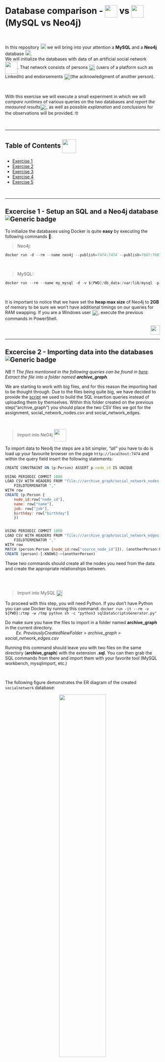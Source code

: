 # Database comparison - <img src="https://pngimg.com/uploads/mysql/mysql_PNG9.png" height="40" align="center"> vs <img src="https://go.neo4j.com/rs/710-RRC-335/images/neo4j_logo_globe.png" height="40" align="center"> (MySQL vs Neo4j)
</br>

In this repository <img src="https://cdn.iconscout.com/icon/premium/png-256-thumb/repository-15-834642.png" height="18"> we will bring into your attention a **MySQL** and a **Neo4j** database <img src="https://image.flaticon.com/icons/svg/148/148825.svg" height="18">. 
</br>We will initialize the databases with data of an artificial social network <img src="https://trello-attachments.s3.amazonaws.com/5a0c1bbf93b2d2556f9cc845/5a1d5bbf034dbe3bcf832cf0/2c8f6c9ea06bcd9f7aa83a0b59827140/socialNetwork.png" height="40" align="center">. That network consists of persons <img src="https://trello-attachments.s3.amazonaws.com/5a0c1bbf93b2d2556f9cc845/5a1d5bbf034dbe3bcf832cf0/9e587ab061dd7797aebfb1be424eb8ce/people-icon-in-various-color-vector-21092005.jpg" height="20" align="center"> (users of a platform such as LinkedIn) and endorsements <img src="https://trello-attachments.s3.amazonaws.com/5a0c1bbf93b2d2556f9cc845/5a1d5bbf034dbe3bcf832cf0/ba9a3fe0f8b72850b2618876b000bdc0/blue-handshake-icon-flat-style-vector-11304772.jpg" height="20" align="center">(the acknowledgment of another person).

</br>

With this exercise we will execute a small experiment in which we will _compare runtimes_ of various queries on the two databases and _report the measured results_<img src="https://i.ibb.co/DkGjv3L/law-scale-icon-justice-outline-icon-vector-17484259.jpg" height="20" align="center">, as well as possible _explanation_ and _conclusions_ for the observations will be provided. :nerd_face:

</br>

----
<a name="toc"></a>
## Table of Contents <img src="https://waffleio-direct-uploads-production.s3.amazonaws.com/uploads/5b631124103d580013dcf6a4/125516c66e82c728ace21e0d46db978826878dba87e6ab03f60da1cd6416743e7853e37a25cbb77ef1132d43434d0eee1e020a17b8eb8339a3e46979820e5ae8d76b5d72943411adb0d41beb57bb72895d99a4fedb1294b7607caddecd5d340c041f83fe5830a29148cc5bf64be94b57b65e.png" align="center" height="45"> 
* [Exercise 1](#ex1)
* [Exercise 2](#ex2)
* [Exercise 3](#ex3)
* [Exercise 4](#ex4)
* [Exercise 5](#ex5)

<br/>

----
<a name="ex1"></a>
## Excercise 1 - Setup an SQL and a Neo4j database ![Generic badge](https://img.shields.io/badge/Setup-databases-informational.svg)
To initialize the databases using Docker is quite **easy** by executing the following commands :whale::
> Neo4j:
```c#
docker run -d --rm --name neo4j --publish=7474:7474 --publish=7687:7687 -v ${PWD}:/var/lib/neo4j/import --env NEO4J_AUTH=neo4j/fancy99Doorknob --env=NEO4J_dbms_memory_pagecache_size=4G --env=NEO4J_dbms_memory_heap_initial__size=4G --env=NEO4J_dbms_memory_heap_max__size=4G neo4j
```

</br>

> MySQL:
```c#
docker run --rm --name my_mysql -d -v ${PWD}/db_data:/var/lib/mysql -p 3306:3306 -e MYSQL_ROOT_PASSWORD=123456 mysql --max-allowed-packet=1073741824
```
</br>

It is important to notice that we have set the **heap max size** of Neo4j to **2GB** of memory to be sure we won’t have additional timings on our queries for RAM swapping. If you are a Windows user <img src="https://images.all-free-download.com/images/graphiclarge/windows_81_default_icon_pack_6830210.jpg" height="20" align="center">, execute the previous commands in PowerShell.
</br>

<p align="right">
<a href="#toc"><img src="https://waffleio-direct-uploads-production.s3.amazonaws.com/uploads/5b631124103d580013dcf6a4/125516c66e82c728ace21e0d46e1999b248790ebc3abaf51ab57f5973d047d317c06a6722887e27de91429570d564ead490e5b10aaf8db29b4aa2e32db025fb28c341521842f1bbeb98b15be04bf22834b80bfbb8f49c0e92f68.png" width="30"></a>
</p>

---
<a name="ex2"></a>
## Excercise 2 - Importing data into the databases ![Generic badge](https://img.shields.io/badge/Data-import-yellowgreen.svg)

_NB_ :bangbang: _The files mentioned in the following queries can be found in [here](https://github.com/datsoftlyngby/soft2019spring-databases/raw/master/data/archive_graph.tar.gz). Extract the file into a folder named **archive_graph**._

We are starting to work with big files, and for this reason the importing had to be thought through. Due to the files being quite big, we have decided to provide the [script](./sqlDataScriptsGenerator.py) we used to build the SQL insertion queries instead of uploading them by themselves. Within this folder created on the previous step(“archive_graph”) you should place the two CSV files we got for the assignment, social_network_nodes.csv and social_network_edges.

</br>

> Import into Ne04j <img src="https://cdn-ak.f.st-hatena.com/images/fotolife/V/Vastee/20180509/20180509140835.gif" height="40" align="center">

To import data to Neo4j the steps are a bit simpler, _“all”_ you have to do is load up your favourite browser on the page `http://localhost:7474` and within the query field insert the following statements:

```javascript
CREATE CONSTRAINT ON (p:Person) ASSERT p.node_id IS UNIQUE

USING PERIODIC COMMIT 1000
LOAD CSV WITH HEADERS FROM "file:///archive_graph/social_network_nodes.csv" AS row 
    FIELDTERMINATOR ","
WITH row
CREATE (p:Person {
    node_id:row["node_id"],
    name: row["name"],
    job: row["job"],
    birthday: row["birthday"]
    })


USING PERIODIC COMMIT 1000    
LOAD CSV WITH HEADERS FROM "file:///archive_graph/social_network_edges.csv" AS row 
    FIELDTERMINATOR ","
WITH row
MATCH (person:Person {node_id:row["source_node_id"]}), (anotherPerson:Person {node_id:row["target_node_id"]})
CREATE (person)-[:KNOWS]->(anotherPerson)
```

These two commands should create all the nodes you need from the data and create the appropriate relationships between.

</br>
</br>

> Import into MySQL <img align="center" height="20" src="https://thumbs.gfycat.com/CelebratedComplexDipper-max-1mb.gif">

To proceed with this step, you will need Python. If you don’t have Python you can use Docker by running this command:
`docker run -it --rm -v ${PWD}:/tmp -w /tmp python sh -c "python3 sqlDataScriptsGenerator.py"`

Do make sure you have the files to import in a folder named **archive_graph** in the current directory. </br> &nbsp;&nbsp;&nbsp;&nbsp;&nbsp;&nbsp;&nbsp;&nbsp; _Ex. PreviouslyCreatedNewFolder > archive_graph > social_network_edges.csv_


Running this command should leave you with two files on the same directory (**archive_graph**) with the extension **.sql**. You can then grab the SQL commands from there and import them with your favorite tool (MySQL workbench, mysqlimport, etc.)

</br>

The following figure demonstrates the ER diagram of the created `socialnetwork` database:

<p align="center">
<img src="https://waffleio-direct-uploads-production.s3.amazonaws.com/uploads/5b631124103d580013dcf6a4/125516c66e82c728ace21e0d46db978826878dba87e6ab03f60da1cd6416723e7952e37b26cbb170f1112243434d0eee1e020a17b8eb8339a3e46979820e5ae8d76b5d72943411adb0d41beb57bb72895d99a4fedb1294b7607caddecd5d340c041f83fe5830a79849c15ef348e94d53b65e.png" width="55%">
</p>

<p align="right">
<a href="#toc"><img src="https://waffleio-direct-uploads-production.s3.amazonaws.com/uploads/5b631124103d580013dcf6a4/125516c66e82c728ace21e0d46e1999b248790ebc3abaf51ab57f5973d047d317c06a6722887e27de91429570d564ead490e5b10aaf8db29b4aa2e32db025fb28c341521842f1bbeb98b15be04bf22834b80bfbb8f49c0e92f68.png" width="30"></a>
</p>

----
<a name="ex3"></a>
## Excercise 3 - Construct queries in SQL and in Cypher ![Generic badge](https://img.shields.io/badge/Query-construction-yellow.svg)

#### I. All persons that a person endorses (endorsements of depth :one:)
> Cypher
```javascript
MATCH(:Person {node_id:'16'})-[:KNOWS*1..1]->(known:Person)
RETURN known.name
```
> SQL
```sql
SELECT Person.name 
FROM Knows
INNER JOIN Person ON target_node_id = Person.node_id
WHERE source_node_id = 16;
```
<br/>

#### II. All persons that are endorsed by endorsed persons of a person (endorsements of depth :two:)
> Cypher
```javascript
MATCH(:Person {node_id:'16'})-[:KNOWS*2..2]->(known:Person)
RETURN known.name
```
> SQL
```sql
WITH depthOne AS
	(SELECT Person.* 
	FROM Knows
	INNER JOIN Person ON target_node_id = Person.node_id
	WHERE source_node_id = 16)
SELECT Person.name 
FROM depthOne
INNER JOIN Knows ON Knows.source_node_id = depthOne.node_id
INNER JOIN Person ON Person.node_id = Knows.target_node_id;
```
<br/>

#### III. All persons that ... (endorsements of depth :three:)
> Cypher
```javascript
MATCH(:Person {node_id:'16'})-[:KNOWS*3..3]->(known:Person)
RETURN known.name
```
> SQL
```sql
WITH depthOne AS
	(SELECT Person.* 
	FROM Knows
	INNER JOIN Person ON target_node_id = Person.node_id
	WHERE source_node_id = 16),
depthTwo AS
	(SELECT Person.* 
	FROM depthOne
	INNER JOIN Knows ON Knows.source_node_id = depthOne.node_id
	INNER JOIN Person ON Person.node_id = Knows.target_node_id)
SELECT Person.name 
FROM depthTwo
INNER JOIN Knows ON Knows.source_node_id = depthTwo.node_id
INNER JOIN Person ON Person.node_id = Knows.target_node_id;
```
<br/>

#### IV. All persons that ... (endorsements of depth :four:)
> Cypher
```javascript
MATCH(:Person {node_id:'16'})-[:KNOWS*4..4]->(known:Person)
RETURN known.name
```
> SQL
```sql
WITH depthOne AS
	(SELECT Person.* 
	FROM Knows
	INNER JOIN Person ON target_node_id = Person.node_id
	WHERE source_node_id = 16),
depthTwo AS
	(SELECT Person.* 
	FROM depthOne
	INNER JOIN Knows ON Knows.source_node_id = depthOne.node_id
	INNER JOIN Person ON Person.node_id = Knows.target_node_id),
depthThree AS
	(SELECT Person.* 
	FROM depthTwo
	INNER JOIN Knows ON Knows.source_node_id = depthTwo.node_id
	INNER JOIN Person ON Person.node_id = Knows.target_node_id)
SELECT Person.name 
FROM depthThree
INNER JOIN Knows ON Knows.source_node_id = depthThree.node_id
INNER JOIN Person ON Person.node_id = Knows.target_node_id;

```
<br/>

#### V. All persons that ... (endorsements of depth :five:)
> Cypher
```javascript
MATCH(:Person {node_id:'16'})-[:KNOWS*5..5]->(known:Person)
RETURN known.name
```
> SQL
```sql
WITH depthOne AS
	(SELECT Person.* 
	FROM Knows
	INNER JOIN Person ON target_node_id = Person.node_id
	WHERE source_node_id = 16),
depthTwo AS
	(SELECT Person.* 
	FROM depthOne
	INNER JOIN Knows ON Knows.source_node_id = depthOne.node_id
	INNER JOIN Person ON Person.node_id = Knows.target_node_id),
depthThree AS
	(SELECT Person.* 
	FROM depthTwo
	INNER JOIN Knows ON Knows.source_node_id = depthTwo.node_id
	INNER JOIN Person ON Person.node_id = Knows.target_node_id),
depthFour AS
	(SELECT Person.* 
	FROM depthThree
	INNER JOIN Knows ON Knows.source_node_id = depthThree.node_id
	INNER JOIN Person ON Person.node_id = Knows.target_node_id)
SELECT Person.name 
FROM depthFour
INNER JOIN Knows ON Knows.source_node_id = depthFour.node_id
INNER JOIN Person ON Person.node_id = Knows.target_node_id;

```
<br/>

<p align="right">
<a href="#toc"><img src="https://waffleio-direct-uploads-production.s3.amazonaws.com/uploads/5b631124103d580013dcf6a4/125516c66e82c728ace21e0d46e1999b248790ebc3abaf51ab57f5973d047d317c06a6722887e27de91429570d564ead490e5b10aaf8db29b4aa2e32db025fb28c341521842f1bbeb98b15be04bf22834b80bfbb8f49c0e92f68.png" width="30"></a>
</p>

----
<a name="ex4"></a>
## Excercise 4 - Writing an execution program ![Generic badge](https://img.shields.io/badge/Execution-program-green.svg)

A program in Python <img src="https://www.python.org/static/opengraph-icon-200x200.png" height="25" align="center"> was written where we can automatically execute the above queries for twenty random nodes against the two respective databases. It can be found in [databasePerformanceFinder.py](./databasePerformanceFinder.py)

</br>

To be able to run it you once again will need Python, and if you are running them within your computer (not through the following docker command) be sure to install the following packages for **python**, **mysql-connector-python** and **neo4j**. 

These can normally be installed through the following commands:

`pip install mysql-connector-python`
`pip install neo4j`

</br>

In case you don’t have python installed on your machine you can run the application through the following command: 

```c#
docker run -it --rm --net=host -v ${PWD}:/tmp -w /tmp python sh -c "pip install mysql-connector-python && pip install neo4j && python3 databasePerformanceFinder.py"
```
<br/>

<p align="right">
<a href="#toc"><img src="https://waffleio-direct-uploads-production.s3.amazonaws.com/uploads/5b631124103d580013dcf6a4/125516c66e82c728ace21e0d46e1999b248790ebc3abaf51ab57f5973d047d317c06a6722887e27de91429570d564ead490e5b10aaf8db29b4aa2e32db025fb28c341521842f1bbeb98b15be04bf22834b80bfbb8f49c0e92f68.png" width="30"></a>
</p>

----
<a name="ex5"></a>
## Excercise 5 - Measure the average and median execution times of each query ![Generic badge](https://img.shields.io/badge/Average-median-inactive.svg?labelColor=9cf)

> Times of each query for each id

Within this table you can find all the single execution results that were gathered to calculate the _average_ and the _median_ in the next section.

<table>
    <tr>
        <th>
            Person ID
        </th>
        <th>
        </th>
        <th>
            Depth 1
        </th>
        <th>
            Depth 2
        </th>
        <th>
            Depth 3
        </th>
        <th>
            Depth 4
        </th>
        <th>
            Depth 5
        </th>
    </tr>
    <tr>
        <td align="center">
             <b>97452</b>
        </td>
        <td>
            <table align="center">
                <tr>
                    <td>MySQL</td>
                </tr>
                <tr>
                    <td>Neo4j</td>
                </tr>
            </table>
        </td>
        <td>
            <table align="center">
                <tr>
                    <td align="center">0.03653</td>
                </tr>
                <tr>
                    <td align="center">1.22664</td>
                </tr>
            </table>
        </td>
        <td>
            <table align="center">
                <tr>
                    <td align="center">0.37388</td>
                </tr>
                <tr>
                    <td align="center">0.39445</td>
                </tr>
            </table>
        </td>
        <td>
            <table align="center">
                <tr>
                    <td align="center">3.51995</td>
                </tr>
                <tr>
                    <td align="center">3.01810</td>
                </tr>
            </table>
        </td>
        <td>
            <table align="center">
                <tr>
                    <td align="center">24.1196</td>
                </tr>
                <tr>
                    <td align="center">17.8080</td>
                </tr>
            </table>
        </td>
        <td>
            <table align="center">
                <tr>
                    <td align="center">184.538</td>
                </tr>
                <tr>
                    <td align="center">86.7519</td>
                </tr>
            </table>
        </td>
    </tr>
    <tr>
        <td align="center">
            <b>255867</b>
        </td>
        <td>
            <table align="center">
                <tr>
                    <td>MySQL</td>
                </tr>
                <tr>
                    <td>Neo4j</td>
                </tr>
            </table>
        </td>
        <td>
            <table align="center">
                <tr>
                    <td align="center">0.00437</td>
                </tr>
                <tr>
                    <td align="center">0.06993</td>
                </tr>
            </table>
        </td>
        <td>
            <table align="center">
                <tr>
                    <td align="center">0.01433</td>
                </tr>
                <tr>
                    <td align="center">0.08220</td>
                </tr>
            </table>
        </td>
        <td>
            <table align="center">
                <tr>
                    <td align="center">0.27315</td>
                </tr>
                <tr>
                    <td align="center">0.09300</td>
                </tr>
            </table>
        </td>
        <td>
            <table align="center">
                <tr>
                    <td align="center">8.06737</td>
                </tr>
                <tr>
                    <td align="center">1.06203</td>
                </tr>
            </table>
        </td>
        <td>
            <table align="center">
                <tr>
                    <td align="center">101.861</td>
                </tr>
                <tr>
                    <td align="center">26.3120</td>
                </tr>
            </table>
        </td>
    </tr>
    <tr>
        <td align="center">
            <b>130040</b>
        </td>
        <td>
            <table align="center">
                <tr>
                    <td>MySQL</td>
                </tr>
                <tr>
                    <td>Neo4j</td>
                </tr>
            </table>
        </td>
        <td>
            <table align="center">
                <tr>
                    <td align="center">0.00266</td>
                </tr>
                <tr>
                    <td align="center">0.04821</td>
                </tr>
            </table>
        </td>
        <td>
            <table align="center">
                <tr>
                    <td align="center">0.00825</td>
                </tr>
                <tr>
                    <td align="center">0.03834</td>
                </tr>
            </table>
        </td>
        <td>
            <table align="center">
                <tr>
                    <td align="center">0.07310</td>
                </tr>
                <tr>
                    <td align="center">0.04315</td>
                </tr>
            </table>
        </td>
        <td>
            <table align="center">
                <tr>
                    <td align="center">0.95411</td>
                </tr>
                <tr>
                    <td align="center">0.31826</td>
                </tr>
            </table>
        </td>
        <td>
            <table align="center">
                <tr>
                    <td align="center">21.8818</td>
                </tr>
                <tr>
                    <td align="center">6.25341</td>
                </tr>
            </table>
        </td>
    </tr>
    <tr>
        <td align="center">
            <b>469490</b>
        </td>
        <td>
            <table align="center">
                <tr>
                    <td>MySQL</td>
                </tr>
                <tr>
                    <td>Neo4j</td>
                </tr>
            </table>
        </td>
        <td>
            <table align="center">
                <tr>
                    <td align="center">0.00269</td>
                </tr>
                <tr>
                    <td align="center">0.04378</td>
                </tr>
            </table>
        </td>
        <td>
            <table align="center">
                <tr>
                    <td align="center">0.02635</td>
                </tr>
                <tr>
                    <td align="center">0.04336</td>
                </tr>
            </table>
        </td>
        <td>
            <table align="center">
                <tr>
                    <td align="center">0.40049</td>
                </tr>
                <tr>
                    <td align="center">0.14956</td>
                </tr>
            </table>
        </td>
        <td>
            <table align="center">
                <tr>
                    <td align="center">10.1751</td>
                </tr>
                <tr>
                    <td align="center">2.96481</td>
                </tr>
            </table>
        </td>
        <td>
            <table align="center">
                <tr>
                    <td align="center">229.032</td>
                </tr>
                <tr>
                    <td align="center">92.4653</td>
                </tr>
            </table>
        </td>
    </tr>
    <tr>
        <td align="center">
            <b>103304</b>
        </td>
        <td>
            <table align="center">
                <tr>
                    <td>MySQL</td>
                </tr>
                <tr>
                    <td>Neo4j</td>
                </tr>
            </table>
        </td>
        <td>
            <table align="center">
                <tr>
                    <td align="center">0.11603</td>
                </tr>
                <tr>
                    <td align="center">0.40534</td>
                </tr>
            </table>
        </td>
        <td>
            <table align="center">
                <tr>
                    <td align="center">0.06791</td>
                </tr>
                <tr>
                    <td align="center">0.08176</td>
                </tr>
            </table>
        </td>
        <td>
            <table align="center">
                <tr>
                    <td align="center">0.35004</td>
                </tr>
                <tr>
                    <td align="center">0.15943</td>
                </tr>
            </table>
        </td>
        <td>
            <table align="center">
                <tr>
                    <td align="center">6.67067</td>
                </tr>
                <tr>
                    <td align="center">1.84992</td>
                </tr>
            </table>
        </td>
        <td>
            <table align="center">
                <tr>
                    <td align="center">81.9830</td>
                </tr>
                <tr>
                    <td align="center">21.8072</td>
                </tr>
            </table>
        </td>
    </tr>
    <tr>
        <td align="center">
            <b>397769</b>
        </td>
        <td>
            <table align="center">
                <tr>
                    <td>MySQL</td>
                </tr>
                <tr>
                    <td>Neo4j</td>
                </tr>
            </table>
        </td>
        <td>
            <table align="center">
                <tr>
                    <td align="center">0.00961</td>
                </tr>
                <tr>
                    <td align="center">0.04519</td>
                </tr>
            </table>
        </td>
        <td>
            <table align="center">
                <tr>
                    <td align="center">0.02219</td>
                </tr>
                <tr>
                    <td align="center">0.04532</td>
                </tr>
            </table>
        </td>
        <td>
            <table align="center">
                <tr>
                    <td align="center">0.27431</td>
                </tr>
                <tr>
                    <td align="center">0.10072</td>
                </tr>
            </table>
        </td>
        <td>
            <table align="center">
                <tr>
                    <td align="center">5.27164</td>
                </tr>
                <tr>
                    <td align="center">1.27270</td>
                </tr>
            </table>
        </td>
        <td>
            <table align="center">
                <tr>
                    <td align="center">112.094</td>
                </tr>
                <tr>
                    <td align="center">32.5137</td>
                </tr>
            </table>
        </td>
    </tr>
    <tr>
        <td align="center">
            <b>51294</b>
        </td>
        <td>
            <table align="center">
                <tr>
                    <td>MySQL</td>
                </tr>
                <tr>
                    <td>Neo4j</td>
                </tr>
            </table>
        </td>
        <td>
            <table align="center">
                <tr>
                    <td align="center">0.00722</td>
                </tr>
                <tr>
                    <td align="center">0.04765</td>
                </tr>
            </table>
        </td>
        <td>
            <table align="center">
                <tr>
                    <td align="center">0.00785</td>
                </tr>
                <tr>
                    <td align="center">0.04883</td>
                </tr>
            </table>
        </td>
        <td>
            <table align="center">
                <tr>
                    <td align="center">0.15692</td>
                </tr>
                <tr>
                    <td align="center">0.07154</td>
                </tr>
            </table>
        </td>
        <td>
            <table align="center">
                <tr>
                    <td align="center">3.59671</td>
                </tr>
                <tr>
                    <td align="center">0.90464</td>
                </tr>
            </table>
        </td>
        <td>
            <table align="center">
                <tr>
                    <td align="center">79.0004</td>
                </tr>
                <tr>
                    <td align="center">22.2726</td>
                </tr>
            </table>
        </td>
    </tr>
    <tr>
        <td align="center">
            <b>68412</b>
        </td>
        <td>
            <table align="center">
                <tr>
                    <td>MySQL</td>
                </tr>
                <tr>
                    <td>Neo4j</td>
                </tr>
            </table>
        </td>
        <td>
            <table align="center">
                <tr>
                    <td align="center">0.00243</td>
                </tr>
                <tr>
                    <td align="center">0.04269</td>
                </tr>
            </table>
        </td>
        <td>
            <table align="center">
                <tr>
                    <td align="center">0.00270</td>
                </tr>
                <tr>
                    <td align="center">0.04347</td>
                </tr>
            </table>
        </td>
        <td>
            <table align="center">
                <tr>
                    <td align="center">0.04087</td>
                </tr>
                <tr>
                    <td align="center">0.03597</td>
                </tr>
            </table>
        </td>
        <td>
            <table align="center">
                <tr>
                    <td align="center">0.28967</td>
                </tr>
                <tr>
                    <td align="center">0.10296</td>
                </tr>
            </table>
        </td>
        <td>
            <table align="center">
                <tr>
                    <td align="center">6.11298</td>
                </tr>
                <tr>
                    <td align="center">1.50000</td>
                </tr>
            </table>
        </td>
    </tr>
    <tr>
        <td align="center">
            <b>198449</b>
        </td>
        <td>
            <table align="center">
                <tr>
                    <td>MySQL</td>
                </tr>
                <tr>
                    <td>Neo4j</td>
                </tr>
            </table>
        </td>
        <td>
            <table align="center">
                <tr>
                    <td align="center">0.00262</td>
                </tr>
                <tr>
                    <td align="center">0.04068</td>
                </tr>
            </table>
        </td>
        <td>
            <table align="center">
                <tr>
                    <td align="center">0.03228</td>
                </tr>
                <tr>
                    <td align="center">0.04822</td>
                </tr>
            </table>
        </td>
        <td>
            <table align="center">
                <tr>
                    <td align="center">0.78400</td>
                </tr>
                <tr>
                    <td align="center">0.23565</td>
                </tr>
            </table>
        </td>
        <td>
            <table align="center">
                <tr>
                    <td align="center">18.0964</td>
                </tr>
                <tr>
                    <td align="center">5.24085</td>
                </tr>
            </table>
        </td>
        <td>
            <table align="center">
                <tr>
                    <td align="center">469.017</td>
                </tr>
                <tr>
                    <td align="center">324.510</td>
                </tr>
            </table>
        </td>
    </tr>
    <tr>
        <td align="center">
            <b>91907</b>
        </td>
        <td>
            <table align="center">
                <tr>
                    <td>MySQL</td>
                </tr>
                <tr>
                    <td>Neo4j</td>
                </tr>
            </table>
        </td>
        <td>
            <table align="center">
                <tr>
                    <td align="center">0.27356</td>
                </tr>
                <tr>
                    <td align="center">1.56897</td>
                </tr>
            </table>
        </td>
        <td>
            <table align="center">
                <tr>
                    <td align="center">1.50708</td>
                </tr>
                <tr>
                    <td align="center">0.48353</td>
                </tr>
            </table>
        </td>
        <td>
            <table align="center">
                <tr>
                    <td align="center">2.81950</td>
                </tr>
                <tr>
                    <td align="center">3.30760</td>
                </tr>
            </table>
        </td>
        <td>
            <table align="center">
                <tr>
                    <td align="center">15.6674</td>
                </tr>
                <tr>
                    <td align="center">23.6031</td>
                </tr>
            </table>
        </td>
        <td>
            <table align="center">
                <tr>
                    <td align="center">143.167</td>
                </tr>
                <tr>
                    <td align="center">56.0398</td>
                </tr>
            </table>
        </td>
    </tr>
    <tr>
        <td align="center">
            <b>258194</b>
        </td>
        <td>
            <table align="center">
                <tr>
                    <td>MySQL</td>
                </tr>
                <tr>
                    <td>Neo4j</td>
                </tr>
            </table>
        </td>
        <td>
            <table align="center">
                <tr>
                    <td align="center">0.00712</td>
                </tr>
                <tr>
                    <td align="center">0.05558</td>
                </tr>
            </table>
        </td>
        <td>
            <table align="center">
                <tr>
                    <td align="center">0.01978</td>
                </tr>
                <tr>
                    <td align="center">0.06205</td>
                </tr>
            </table>
        </td>
        <td>
            <table align="center">
                <tr>
                    <td align="center">0.29573</td>
                </tr>
                <tr>
                    <td align="center">0.09378</td>
                </tr>
            </table>
        </td>
        <td>
            <table align="center">
                <tr>
                    <td align="center">6.21519</td>
                </tr>
                <tr>
                    <td align="center">1.10606</td>
                </tr>
            </table>
        </td>
        <td>
            <table align="center">
                <tr>
                    <td align="center">102.922</td>
                </tr>
                <tr>
                    <td align="center">29.1510</td>
                </tr>
            </table>
        </td>
    </tr>
    <tr>
        <td align="center">
            <b>133300</b>
        </td>
        <td>
            <table align="center">
                <tr>
                    <td>MySQL</td>
                </tr>
                <tr>
                    <td>Neo4j</td>
                </tr>
            </table>
        </td>
        <td>
            <table align="center">
                <tr>
                    <td align="center">0.00487</td>
                </tr>
                <tr>
                    <td align="center">0.05212</td>
                </tr>
            </table>
        </td>
        <td>
            <table align="center">
                <tr>
                    <td align="center">0.00237</td>
                </tr>
                <tr>
                    <td align="center">0.05019</td>
                </tr>
            </table>
        </td>
        <td>
            <table align="center">
                <tr>
                    <td align="center">0.03531</td>
                </tr>
                <tr>
                    <td align="center">0.04259</td>
                </tr>
            </table>
        </td>
        <td>
            <table align="center">
                <tr>
                    <td align="center">0.47808</td>
                </tr>
                <tr>
                    <td align="center">0.18823</td>
                </tr>
            </table>
        </td>
        <td>
            <table align="center">
                <tr>
                    <td align="center">11.6657</td>
                </tr>
                <tr>
                    <td align="center">3.34666</td>
                </tr>
            </table>
        </td>
    </tr>
    <tr>
        <td align="center">
            <b>241762</b>
        </td>
        <td>
            <table align="center">
                <tr>
                    <td>MySQL</td>
                </tr>
                <tr>
                    <td>Neo4j</td>
                </tr>
            </table>
        </td>
        <td>
            <table align="center">
                <tr>
                    <td align="center">0.00226</td>
                </tr>
                <tr>
                    <td align="center">0.04657</td>
                </tr>
            </table>
        </td>
        <td>
            <table align="center">
                <tr>
                    <td align="center">0.00804</td>
                </tr>
                <tr>
                    <td align="center">0.04332</td>
                </tr>
            </table>
        </td>
        <td>
            <table align="center">
                <tr>
                    <td align="center">0.07160</td>
                </tr>
                <tr>
                    <td align="center">0.05190</td>
                </tr>
            </table>
        </td>
        <td>
            <table align="center">
                <tr>
                    <td align="center">1.10339</td>
                </tr>
                <tr>
                    <td align="center">0.33738</td>
                </tr>
            </table>
        </td>
        <td>
            <table align="center">
                <tr>
                    <td align="center">25.6912</td>
                </tr>
                <tr>
                    <td align="center">7.30859</td>
                </tr>
            </table>
        </td>
    </tr>
    <tr>
        <td align="center">
            <b>165339</b>
        </td>
        <td>
            <table align="center">
                <tr>
                    <td>MySQL</td>
                </tr>
                <tr>
                    <td>Neo4j</td>
                </tr>
            </table>
        </td>
        <td>
            <table align="center">
                <tr>
                    <td align="center">0.00311</td>
                </tr>
                <tr>
                    <td align="center">0.04126</td>
                </tr>
            </table>
        </td>
        <td>
            <table align="center">
                <tr>
                    <td align="center">0.01533</td>
                </tr>
                <tr>
                    <td align="center">0.04044</td>
                </tr>
            </table>
        </td>
        <td>
            <table align="center">
                <tr>
                    <td align="center">0.18578</td>
                </tr>
                <tr>
                    <td align="center">0.07253</td>
                </tr>
            </table>
        </td>
        <td>
            <table align="center">
                <tr>
                    <td align="center">3.33041</td>
                </tr>
                <tr>
                    <td align="center">0.90306</td>
                </tr>
            </table>
        </td>
        <td>
            <table align="center">
                <tr>
                    <td align="center">71.1918</td>
                </tr>
                <tr>
                    <td align="center">20.6824</td>
                </tr>
            </table>
        </td>
    </tr>
    <tr>
        <td align="center">
            <b>179387</b>
        </td>
        <td>
            <table align="center">
                <tr>
                    <td>MySQL</td>
                </tr>
                <tr>
                    <td>Neo4j</td>
                </tr>
            </table>
        </td>
        <td>
            <table align="center">
                <tr>
                    <td align="center">0.00264</td>
                </tr>
                <tr>
                    <td align="center">0.04644</td>
                </tr>
            </table>
        </td>
        <td>
            <table align="center">
                <tr>
                    <td align="center">0.02387</td>
                </tr>
                <tr>
                    <td align="center">0.04269</td>
                </tr>
            </table>
        </td>
        <td>
            <table align="center">
                <tr>
                    <td align="center">0.38614</td>
                </tr>
                <tr>
                    <td align="center">0.12717</td>
                </tr>
            </table>
        </td>
        <td>
            <table align="center">
                <tr>
                    <td align="center">7.92666</td>
                </tr>
                <tr>
                    <td align="center">2.15771</td>
                </tr>
            </table>
        </td>
        <td>
            <table align="center">
                <tr>
                    <td align="center">177.503</td>
                </tr>
                <tr>
                    <td align="center">52.2270</td>
                </tr>
            </table>
        </td>
    </tr>
    <tr>
        <td align="center">
            <b>201061</b>
        </td>
        <td>
            <table align="center">
                <tr>
                    <td>MySQL</td>
                </tr>
                <tr>
                    <td>Neo4j</td>
                </tr>
            </table>
        </td>
        <td>
            <table align="center">
                <tr>
                    <td align="center">0.01267</td>
                </tr>
                <tr>
                    <td align="center">0.07671</td>
                </tr>
            </table>
        </td>
        <td>
            <table align="center">
                <tr>
                    <td align="center">0.04688</td>
                </tr>
                <tr>
                    <td align="center">0.04499</td>
                </tr>
            </table>
        </td>
        <td>
            <table align="center">
                <tr>
                    <td align="center">0.57512</td>
                </tr>
                <tr>
                    <td align="center">0.12013</td>
                </tr>
            </table>
        </td>
        <td>
            <table align="center">
                <tr>
                    <td align="center">13.3445</td>
                </tr>
                <tr>
                    <td align="center">2.06087</td>
                </tr>
            </table>
        </td>
        <td>
            <table align="center">
                <tr>
                    <td align="center">169.269</td>
                </tr>
                <tr>
                    <td align="center">45.8724</td>
                </tr>
            </table>
        </td>
    </tr>
    <tr>
        <td align="center">
            <b>345988</b>
        </td>
        <td>
            <table align="center">
                <tr>
                    <td>MySQL</td>
                </tr>
                <tr>
                    <td>Neo4j</td>
                </tr>
            </table>
        </td>
        <td>
            <table align="center">
                <tr>
                    <td align="center">0.00345</td>
                </tr>
                <tr>
                    <td align="center">0.06435</td>
                </tr>
            </table>
        </td>
        <td>
            <table align="center">
                <tr>
                    <td align="center">0.01577</td>
                </tr>
                <tr>
                    <td align="center">0.10779</td>
                </tr>
            </table>
        </td>
        <td>
            <table align="center">
                <tr>
                    <td align="center">0.24862</td>
                </tr>
                <tr>
                    <td align="center">0.07026</td>
                </tr>
            </table>
        </td>
        <td>
            <table align="center">
                <tr>
                    <td align="center">5.69475</td>
                </tr>
                <tr>
                    <td align="center">0.86054</td>
                </tr>
            </table>
        </td>
        <td>
            <table align="center">
                <tr>
                    <td align="center">76.7484</td>
                </tr>
                <tr>
                    <td align="center">19.9341</td>
                </tr>
            </table>
        </td>
    </tr>
    <tr>
        <td align="center">
            <b>161060</b>
        </td>
        <td>
            <table align="center">
                <tr>
                    <td>MySQL</td>
                </tr>
                <tr>
                    <td>Neo4j</td>
                </tr>
            </table>
        </td>
        <td>
            <table align="center">
                <tr>
                    <td align="center">0.01534</td>
                </tr>
                <tr>
                    <td align="center">0.03560</td>
                </tr>
            </table>
        </td>
        <td>
            <table align="center">
                <tr>
                    <td align="center">0.01241</td>
                </tr>
                <tr>
                    <td align="center">0.03631</td>
                </tr>
            </table>
        </td>
        <td>
            <table align="center">
                <tr>
                    <td align="center">0.09598</td>
                </tr>
                <tr>
                    <td align="center">0.05508</td>
                </tr>
            </table>
        </td>
        <td>
            <table align="center">
                <tr>
                    <td align="center">1.96803</td>
                </tr>
                <tr>
                    <td align="center">0.54601</td>
                </tr>
            </table>
        </td>
        <td>
            <table align="center">
                <tr>
                    <td align="center">45.3058</td>
                </tr>
                <tr>
                    <td align="center">12.7325</td>
                </tr>
            </table>
        </td>
    </tr>
    <tr>
        <td align="center">
            <b>406091</b>
        </td>
        <td>
            <table align="center">
                <tr>
                    <td>MySQL</td>
                </tr>
                <tr>
                    <td>Neo4j</td>
                </tr>
            </table>
        </td>
        <td>
            <table align="center">
                <tr>
                    <td align="center">0.00239</td>
                </tr>
                <tr>
                    <td align="center">0.04499</td>
                </tr>
            </table>
        </td>
        <td>
            <table align="center">
                <tr>
                    <td align="center">0.00984</td>
                </tr>
                <tr>
                    <td align="center">0.04055</td>
                </tr>
            </table>
        </td>
        <td>
            <table align="center">
                <tr>
                    <td align="center">0.07678</td>
                </tr>
                <tr>
                    <td align="center">0.05426</td>
                </tr>
            </table>
        </td>
        <td>
            <table align="center">
                <tr>
                    <td align="center">1.07535</td>
                </tr>
                <tr>
                    <td align="center">0.31957</td>
                </tr>
            </table>
        </td>
        <td>
            <table align="center">
                <tr>
                    <td align="center">25.7734</td>
                </tr>
                <tr>
                    <td align="center">7.33849</td>
                </tr>
            </table>
        </td>
    </tr>
    <tr>
        <td align="center">
            <b>406740</b>
        </td>
        <td>
            <table align="center">
                <tr>
                    <td>MySQL</td>
                </tr>
                <tr>
                    <td>Neo4j</td>
                </tr>
            </table>
        </td>
        <td>
            <table align="center">
                <tr>
                    <td align="center">0.00319</td>
                </tr>
                <tr>
                    <td align="center">0.04593</td>
                </tr>
            </table>
        </td>
        <td>
            <table align="center">
                <tr>
                    <td align="center">0.00294</td>
                </tr>
                <tr>
                    <td align="center">0.04055</td>
                </tr>
            </table>
        </td>
        <td>
            <table align="center">
                <tr>
                    <td align="center">0.06243</td>
                </tr>
                <tr>
                    <td align="center">0.05141</td>
                </tr>
            </table>
        </td>
        <td>
            <table align="center">
                <tr>
                    <td align="center">1.68152</td>
                </tr>
                <tr>
                    <td align="center">0.43146</td>
                </tr>
            </table>
        </td>
        <td>
            <table align="center">
                <tr>
                    <td align="center">39.5864</td>
                </tr>
                <tr>
                    <td align="center">10.1191</td>
                </tr>
            </table>
        </td>
    </tr>
</table>

</br>

> Average & Median

The following graphs represent the Average and the Median for both databases. Since the time difference are significant from depth 3+, we decided to split the graph into 2, therefore, getting a closer look.

<img src="https://waffleio-direct-uploads-production.s3.amazonaws.com/uploads/5b631124103d580013dcf6a4/125516c66e82c728ace21e0d46ed9893379182ba9bfcb945e611b2843b492d762a10e17132d0e12de61a79005a5948ae470a5644fdf1df2ff2e03d22884e17ff933c0120996048e6edc00db513bb29814e80b3bb8b48c0ec3827ee82875d73.png" height="70%">

</br>

<img src="https://waffleio-direct-uploads-production.s3.amazonaws.com/uploads/5b631124103d580013dcf6a4/125516c66e82c728ace21e0d46ed9893379182ba9bfcb945f61fbcd6395428792c07b7692ac7b62aba1b23030e5a48aa435e0d4dfcf8817da2e26a71d85e19f1c32f0e2a92624cf5f2d75dad0ba8218c4584b3b98d4dc4e8392ce3888c4b2c53.png" height="70%">

</br>

### Time differences explanation

We have reached the conclusion that the time differences that occur are due to the fact that **Neo4j** has the relations associated with each node, and therefore it doesn’t need to go through more objects than it should to find the next depth level of persons. This leads **Neo4j** to be able to run on pretty much O(NlogN) complexity. 

**MySQL** on the other hand has to go and find the correct _IDs_, and even with indexes, for bigger depths its run time starts incrementing exponentially.

</br>

### Conclusion
It can be concluded that if you need to go to **shallow depths** (1 or 2 levels deep), **MySQL** might be a better choice regarding execution time. But the moment you want to start knowing the relations at **deeper depths Neo4j** takes the win and should definitely be the correct choice (at least between the two systems analysed in this assignment).
<br/>

<p align="right">
<a href="#toc"><img src="https://waffleio-direct-uploads-production.s3.amazonaws.com/uploads/5b631124103d580013dcf6a4/125516c66e82c728ace21e0d46e1999b248790ebc3abaf51ab57f5973d047d317c06a6722887e27de91429570d564ead490e5b10aaf8db29b4aa2e32db025fb28c341521842f1bbeb98b15be04bf22834b80bfbb8f49c0e92f68.png" width="30"></a>
</p>

----
> #### Assignment made by:   
`David Alves 👨🏻‍💻 ` :octocat: [Github](https://github.com/davi7725) <br />
`Elitsa Marinovska 👩🏻‍💻 ` :octocat: [Github](https://github.com/elit0451) <br />
> Attending "Databses for Developers" course of Software Development bachelor's degree

